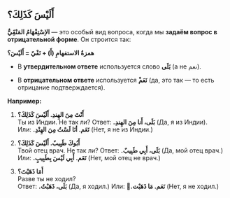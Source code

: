 ﻿## أَلَيْسَ كَذَلِكَ؟

**الاِسْتِفْهَامُ المَنْفَِيُّ** — это особый вид вопроса, когда мы **задаём вопрос в отрицательной форме**.  Он строится так:

**همزةُ الاستفهامِ (أَ) + نَفْيٌ = أَلَيْسَ؟**

-   В **утвердительном ответе** используется слово **بَلَى** (а не نعم).
    
-   В **отрицательном ответе** используется **ْنَعَم** (да, это так — то есть отрицание подтверждается).
   
   **Например:**

1. **أَنْتَ مِنَ الهِندِ. أَلَيْسَ كَذَلِكَ؟**  
   Ты из Индии. Не так ли?
    Ответ: **.بَلَى، أَنا مِنَ الهِندِ** 
    (Да, я из Индии).  
   Или: **.نَعَم. أنَا لَسْتُ مِنَ الهِنْدِ**
   (Нет, я не из Индии.)
    
2.  **أَبُوكَ طَبِيبٌ. أَلَيْسَ كَذَلِكَ؟**  
    Твой отец врач. Не так ли? 
    Ответ: **.بَلَى، أَبِي طَبِيبٌ**
    (Да, мой отец врач.)
    Или: **.نَعَم. أَبِي لَيْسَ بِطَبِيبٍ**
    (Нет, мой отец не врач.)

3.  **أَمَا ذَهَبْتَ؟**  
    Разве ты не ходил?  
    Ответ: **.بَلَى، ذَهَبْتُ** 
    (Да, я ходил.)
     Или: **.ُنَعَم. مَا ذَهَبْت**
    (Нет, я не ходил.)
   
